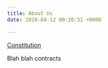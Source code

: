 ```yaml
---
title: About Us
date: 2018-04-12 00:20:51 +0000

---
```

[Constitution](/constitution/) 

Blah blah contracts 